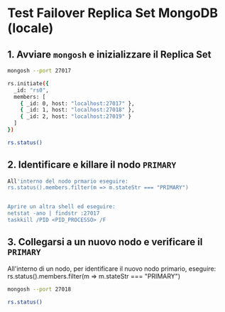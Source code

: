 # Test Failover Replica Set MongoDB (locale)

## 1. Avviare `mongosh` e inizializzare il Replica Set

```bash
mongosh --port 27017

rs.initiate({
  _id: "rs0",
  members: [
    { _id: 0, host: "localhost:27017" },
    { _id: 1, host: "localhost:27018" },
    { _id: 2, host: "localhost:27019" }
  ]
})

rs.status()
```
## 2. Identificare e killare il nodo `PRIMARY`

```bash
All'interno del nodo prmario eseguire: 
rs.status().members.filter(m => m.stateStr === "PRIMARY")


Aprire un altra shell ed eseguire: 
netstat -ano | findstr :27017
taskkill /PID <PID_PROCESSO> /F

```

## 3. Collegarsi a un nuovo nodo e verificare il `PRIMARY`

All'interno di un nodo, per identificare il nuovo nodo primario, eseguire: 
rs.status().members.filter(m => m.stateStr === "PRIMARY")


```bash
mongosh --port 27018

rs.status()

```